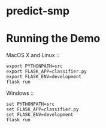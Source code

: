 # predict-smp
Running the Demo
================

MacOS X and Linux
::

    export PYTHONPATH=src
    export FLASK_APP=classifier.py
    export FLASK_ENV=development
    flask run

Windows
::

    set PYTHONPATH=src
    set FLASK_APP=classifier.py
    set FLASK_ENV=development
    flask run
